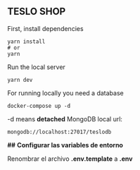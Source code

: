 
## TESLO SHOP

First, install dependencies

```
yarn install
# or
yarn
```

Run the local server

```
yarn dev

```

For running locally you need a database

```
docker-compose up -d
```
 -d means **__detached__**
 MongoDB local url:
```
mongodb://localhost:27017/teslodb
```

**##** **Configurar las variables de entorno**

Renombrar el archivo **__.env.template__** a **__.env__**
